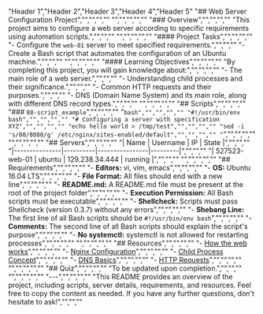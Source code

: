 "Header 1","Header 2","Header 3","Header 4","Header 5"
"## Web Server Configuration Project","","","",""
"","","","",""
"### Overview","","","",""
"This project aims to configure a web server according to specific requirements using automation scripts.","","",""
"","","","",""
"#### Project Tasks","","","",""
"- Configure the `web-01` server to meet specified requirements.","","",""
"- Create a Bash script that automates the configuration of an Ubuntu machine.","","",""
"","","","",""
"#### Learning Objectives","","","",""
"By completing this project, you will gain knowledge about:","","","",""
"- The main role of a web server.","","",""
"- Understanding child processes and their significance.","","",""
"- Common HTTP requests and their purposes.","","",""
"- DNS (Domain Name System) and its main role, along with different DNS record types.","","",""
"","","","",""
"## Scripts","","","",""
"### `88-script_example`","","","",""
"```bash","","","",""
"#!/usr/bin/env bash","","","",""
"# Configuring a server with specification XYZ","","","",""
"echo hello world > /tmp/test","","","",""
"sed -i 's/80/8080/g' /etc/nginx/sites-enabled/default","","","",""
"```","","","",""
"","","","",""
"## Servers","","","",""
"| Name          | Username | IP             | State   |","","",""
"|---------------|----------|----------------|---------|","","",""
"| 527523-web-01 | ubuntu   | 129.238.34.444 | running |","","",""
"","","","",""
"## Requirements","","","",""
"- **Editors:** vi, vim, emacs","","","",""
"- **OS:** Ubuntu 16.04 LTS","","","",""
"- **File Format:** All files should end with a new line","","","",""
"- **README.md:** A README.md file must be present at the root of the project folder","","","",""
"- **Execution Permission:** All Bash scripts must be executable","","","",""
"- **Shellcheck:** Scripts must pass Shellcheck (version 0.3.7) without any errors","","","",""
"- **Shebang Line:** The first line of all Bash scripts should be `#!/usr/bin/env bash`","","","",""
"- **Comments:** The second line of all Bash scripts should explain the script's purpose","","","",""
"- **No systemctl:** systemctl is not allowed for restarting processes","","","",""
"","","","",""
"## Resources","","","",""
"- [How the web works](#)","","","",""
"- [Nginx Configuration](#)","","","",""
"- [Child Process Concept](#)","","","",""
"- [DNS Basics](#)","","","",""
"- [HTTP Requests](#)","","","",""
"","","","",""
"## Quiz","","","",""
"To be updated upon completion.","","",""
"","","","",""
"---","","","",""
"This README provides an overview of the project, including scripts, server details, requirements, and resources. Feel free to copy the content as needed. If you have any further questions, don't hesitate to ask!","","",""

